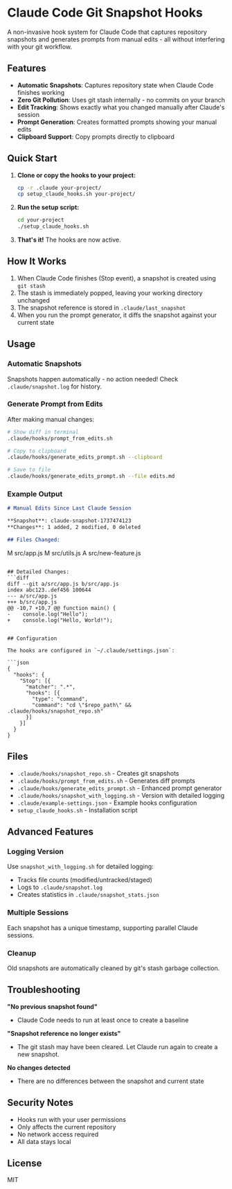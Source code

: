 # Claude Code Git Snapshot Hooks

A non-invasive hook system for Claude Code that captures repository snapshots and generates prompts from manual edits - all without interfering with your git workflow.

## Features

- **Automatic Snapshots**: Captures repository state when Claude Code finishes working
- **Zero Git Pollution**: Uses git stash internally - no commits on your branch
- **Edit Tracking**: Shows exactly what you changed manually after Claude's session
- **Prompt Generation**: Creates formatted prompts showing your manual edits
- **Clipboard Support**: Copy prompts directly to clipboard

## Quick Start

1. **Clone or copy the hooks to your project:**
   ```bash
   cp -r .claude your-project/
   cp setup_claude_hooks.sh your-project/
   ```

2. **Run the setup script:**
   ```bash
   cd your-project
   ./setup_claude_hooks.sh
   ```

3. **That's it!** The hooks are now active.

## How It Works

1. When Claude Code finishes (Stop event), a snapshot is created using `git stash`
2. The stash is immediately popped, leaving your working directory unchanged
3. The snapshot reference is stored in `.claude/last_snapshot`
4. When you run the prompt generator, it diffs the snapshot against your current state

## Usage

### Automatic Snapshots
Snapshots happen automatically - no action needed! Check `.claude/snapshot.log` for history.

### Generate Prompt from Edits
After making manual changes:

```bash
# Show diff in terminal
.claude/hooks/prompt_from_edits.sh

# Copy to clipboard
.claude/hooks/generate_edits_prompt.sh --clipboard

# Save to file
.claude/hooks/generate_edits_prompt.sh --file edits.md
```

### Example Output
```markdown
# Manual Edits Since Last Claude Session

**Snapshot**: claude-snapshot-1737474123
**Changes**: 1 added, 2 modified, 0 deleted

## Files Changed:
```
M       src/app.js
M       src/utils.js
A       src/new-feature.js
```

## Detailed Changes:
```diff
diff --git a/src/app.js b/src/app.js
index abc123..def456 100644
--- a/src/app.js
+++ b/src/app.js
@@ -10,7 +10,7 @@ function main() {
-    console.log("Hello");
+    console.log("Hello, World!");
```
```

## Configuration

The hooks are configured in `~/.claude/settings.json`:

```json
{
  "hooks": {
    "Stop": [{
      "matcher": ".*",
      "hooks": [{
        "type": "command",
        "command": "cd \"$repo_path\" && .claude/hooks/snapshot_repo.sh"
      }]
    }]
  }
}
```

## Files

- `.claude/hooks/snapshot_repo.sh` - Creates git snapshots
- `.claude/hooks/prompt_from_edits.sh` - Generates diff prompts
- `.claude/hooks/generate_edits_prompt.sh` - Enhanced prompt generator
- `.claude/hooks/snapshot_with_logging.sh` - Version with detailed logging
- `.claude/example-settings.json` - Example hooks configuration
- `setup_claude_hooks.sh` - Installation script

## Advanced Features

### Logging Version
Use `snapshot_with_logging.sh` for detailed logging:
- Tracks file counts (modified/untracked/staged)
- Logs to `.claude/snapshot.log`
- Creates statistics in `.claude/snapshot_stats.json`

### Multiple Sessions
Each snapshot has a unique timestamp, supporting parallel Claude sessions.

### Cleanup
Old snapshots are automatically cleaned by git's stash garbage collection.

## Troubleshooting

**"No previous snapshot found"**
- Claude Code needs to run at least once to create a baseline

**"Snapshot reference no longer exists"**
- The git stash may have been cleared. Let Claude run again to create a new snapshot.

**No changes detected**
- There are no differences between the snapshot and current state

## Security Notes

- Hooks run with your user permissions
- Only affects the current repository
- No network access required
- All data stays local

## License

MIT
